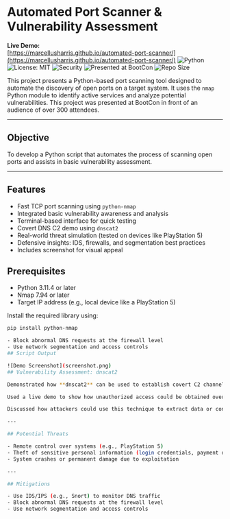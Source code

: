 # Automated Port Scanner & Vulnerability Assessment
**Live Demo:**  
[https://marcellusharris.github.io/automated-port-scanner/](https://marcellusharris.github.io/automated-port-scanner/)
![Python](https://img.shields.io/badge/Python-3.11-blue)
![License: MIT](https://img.shields.io/badge/License-MIT-yellow.svg)
![Security](https://img.shields.io/badge/Security-DNS%20C2%20Demo-red)
![Presented at BootCon](https://img.shields.io/badge/Presented-BootCon-blueviolet)
![Repo Size](https://img.shields.io/github/repo-size/MarcellusHarris/automated-port-scanner)

This project presents a Python-based port scanning tool designed to automate the discovery of open ports on a target system. It uses the `nmap` Python module to identify active services and analyze potential vulnerabilities. This project was presented at BootCon in front of an audience of over 300 attendees.

---

## Objective

To develop a Python script that automates the process of scanning open ports and assists in basic vulnerability assessment.

---

## Features

- Fast TCP port scanning using `python-nmap`
-  Integrated basic vulnerability awareness and analysis
-  Terminal-based interface for quick testing
-  Covert DNS C2 demo using `dnscat2`
-  Real-world threat simulation (tested on devices like PlayStation 5)
-  Defensive insights: IDS, firewalls, and segmentation best practices
-  Includes screenshot for visual appeal


## Prerequisites

- Python 3.11.4 or later  
- Nmap 7.94 or later  
- Target IP address (e.g., local device like a PlayStation 5)

Install the required library using:

```bash
pip install python-nmap

- Block abnormal DNS requests at the firewall level  
- Use network segmentation and access controls  
## Script Output

![Demo Screenshot](screenshot.png)
## Vulnerability Assessment: dnscat2

Demonstrated how **dnscat2** can be used to establish covert C2 channels via DNS traffic.

Used a live demo to show how unauthorized access could be obtained over port 53.

Discussed how attackers could use this technique to extract data or control systems in stealth.

---

## Potential Threats

- Remote control over systems (e.g., PlayStation 5)  
- Theft of sensitive personal information (login credentials, payment data)  
- System crashes or permanent damage due to exploitation  

---

## Mitigations

- Use IDS/IPS (e.g., Snort) to monitor DNS traffic  
- Block abnormal DNS requests at the firewall level  
- Use network segmentation and access controls  
